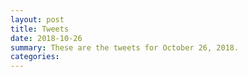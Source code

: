 ```yaml
---
layout: post
title: Tweets
date: 2018-10-26
summary: These are the tweets for October 26, 2018.
categories:
---
```


